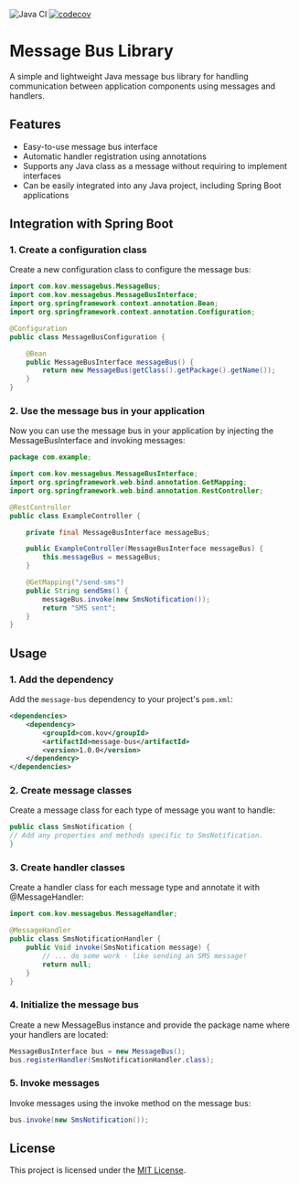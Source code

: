 ![Java CI](https://github.com/arthurkowalsky/Java-Message-Bus/actions/workflows/java.yml/badge.svg)
[![codecov](https://codecov.io/gh/arthurkowalsky/Java-Message-Bus/branch/main/graph/badge.svg)](https://codecov.io/gh/arthurkowalsky/Java-Message-Bus)

# Message Bus Library

A simple and lightweight Java message bus library for handling communication between application components using messages and handlers.

## Features

- Easy-to-use message bus interface
- Automatic handler registration using annotations
- Supports any Java class as a message without requiring to implement interfaces
- Can be easily integrated into any Java project, including Spring Boot applications


## Integration with Spring Boot

### 1. Create a configuration class
Create a new configuration class to configure the message bus:

```java
import com.kov.messagebus.MessageBus;
import com.kov.messagebus.MessageBusInterface;
import org.springframework.context.annotation.Bean;
import org.springframework.context.annotation.Configuration;

@Configuration
public class MessageBusConfiguration {

    @Bean
    public MessageBusInterface messageBus() {
        return new MessageBus(getClass().getPackage().getName());
    }
}
```

### 2. Use the message bus in your application
Now you can use the message bus in your application by injecting the MessageBusInterface and invoking messages:

```java
package com.example;

import com.kov.messagebus.MessageBusInterface;
import org.springframework.web.bind.annotation.GetMapping;
import org.springframework.web.bind.annotation.RestController;

@RestController
public class ExampleController {

    private final MessageBusInterface messageBus;

    public ExampleController(MessageBusInterface messageBus) {
        this.messageBus = messageBus;
    }

    @GetMapping("/send-sms")
    public String sendSms() {
        messageBus.invoke(new SmsNotification());
        return "SMS sent";
    }
}
```

## Usage

### 1. Add the dependency

Add the `message-bus` dependency to your project's `pom.xml`:

```xml
<dependencies>
    <dependency>
        <groupId>com.kov</groupId>
        <artifactId>message-bus</artifactId>
        <version>1.0.0</version>
    </dependency>
</dependencies>
```


### 2. Create message classes
Create a message class for each type of message you want to handle:
```java
public class SmsNotification {
// Add any properties and methods specific to SmsNotification.
}
```

### 3. Create handler classes
Create a handler class for each message type and annotate it with @MessageHandler:

```java
import com.kov.messagebus.MessageHandler;

@MessageHandler
public class SmsNotificationHandler {
    public Void invoke(SmsNotification message) {
        // ... do some work - like sending an SMS message!
        return null;
    }
}
```

### 4. Initialize the message bus
Create a new MessageBus instance and provide the package name where your handlers are located:

```java
MessageBusInterface bus = new MessageBus();
bus.registerHandler(SmsNotificationHandler.class);
```

### 5. Invoke messages
Invoke messages using the invoke method on the message bus:
```java
bus.invoke(new SmsNotification());
```


## License
This project is licensed under the [MIT License](https://chat.openai.com/chat/LICENSE.md).